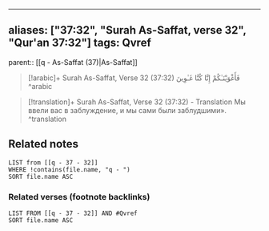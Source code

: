 
---
aliases: ["37:32", "Surah As-Saffat, verse 32", "Qur'an 37:32"]
tags: Qvref
---

parent:: [[q - As-Saffat (37)|As-Saffat]]

> [!arabic]+ Surah As-Saffat, Verse 32 (37:32)
> <span class="quran-arabic">فَأَغْوَيْنَـٰكُمْ إِنَّا كُنَّا غَـٰوِينَ</span>
^arabic

> [!translation]+ Surah As-Saffat, Verse 32 (37:32) - Translation
> Мы ввели вас в заблуждение, и мы сами были заблудшими».
^translation



## Related notes
```dataview
LIST from [[q - 37 - 32]]
WHERE !contains(file.name, "q - ")
SORT file.name ASC
```

### Related verses (footnote backlinks)
```dataview
LIST FROM [[q - 37 - 32]] AND #Qvref
SORT file.name ASC
```

